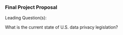 ### Final Project Proposal


Leading Question(s):

What is the current state of U.S. data privacy legislation? 

